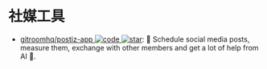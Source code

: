 # 社媒工具

- [gitroomhq/postiz-app ![code](https://ng-tech.icu/assets/code.svg) ![star](https://img.shields.io/github/stars/gitroomhq/postiz-app)](https://github.com/gitroomhq/postiz-app): 📨 Schedule social media posts, measure them, exchange with other members and get a lot of help from AI 🚀.
